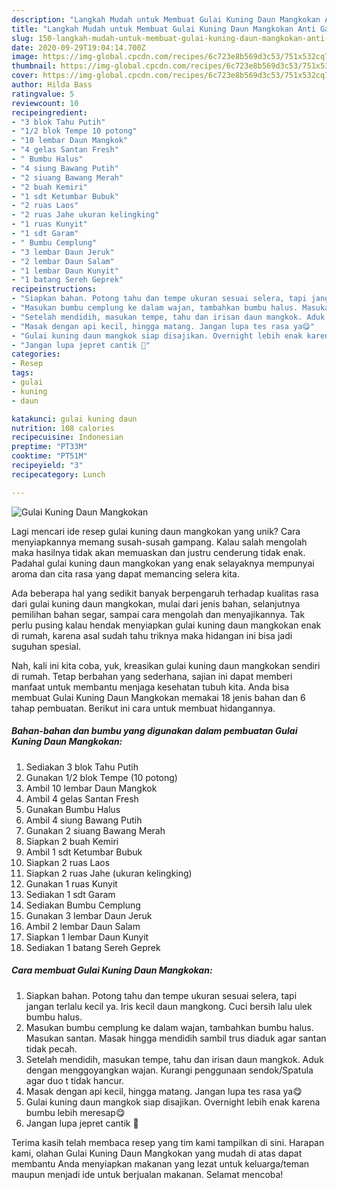```yaml
---
description: "Langkah Mudah untuk Membuat Gulai Kuning Daun Mangkokan Anti Gagal"
title: "Langkah Mudah untuk Membuat Gulai Kuning Daun Mangkokan Anti Gagal"
slug: 150-langkah-mudah-untuk-membuat-gulai-kuning-daun-mangkokan-anti-gagal
date: 2020-09-29T19:04:14.700Z
image: https://img-global.cpcdn.com/recipes/6c723e8b569d3c53/751x532cq70/gulai-kuning-daun-mangkokan-foto-resep-utama.jpg
thumbnail: https://img-global.cpcdn.com/recipes/6c723e8b569d3c53/751x532cq70/gulai-kuning-daun-mangkokan-foto-resep-utama.jpg
cover: https://img-global.cpcdn.com/recipes/6c723e8b569d3c53/751x532cq70/gulai-kuning-daun-mangkokan-foto-resep-utama.jpg
author: Hilda Bass
ratingvalue: 5
reviewcount: 10
recipeingredient:
- "3 blok Tahu Putih"
- "1/2 blok Tempe 10 potong"
- "10 lembar Daun Mangkok"
- "4 gelas Santan Fresh"
- " Bumbu Halus"
- "4 siung Bawang Putih"
- "2 siuang Bawang Merah"
- "2 buah Kemiri"
- "1 sdt Ketumbar Bubuk"
- "2 ruas Laos"
- "2 ruas Jahe ukuran kelingking"
- "1 ruas Kunyit"
- "1 sdt Garam"
- " Bumbu Cemplung"
- "3 lembar Daun Jeruk"
- "2 lembar Daun Salam"
- "1 lembar Daun Kunyit"
- "1 batang Sereh Geprek"
recipeinstructions:
- "Siapkan bahan. Potong tahu dan tempe ukuran sesuai selera, tapi jangan terlalu kecil ya. Iris kecil daun mangkong. Cuci bersih lalu ulek bumbu halus."
- "Masukan bumbu cemplung ke dalam wajan, tambahkan bumbu halus. Masukan santan. Masak hingga mendidih sambil trus diaduk agar santan tidak pecah."
- "Setelah mendidih, masukan tempe, tahu dan irisan daun mangkok. Aduk dengan menggoyangkan wajan. Kurangi penggunaan sendok/Spatula agar duo t tidak hancur."
- "Masak dengan api kecil, hingga matang. Jangan lupa tes rasa ya😋"
- "Gulai kuning daun mangkok siap disajikan. Overnight lebih enak karena bumbu lebih meresap😋"
- "Jangan lupa jepret cantik 📸"
categories:
- Resep
tags:
- gulai
- kuning
- daun

katakunci: gulai kuning daun 
nutrition: 108 calories
recipecuisine: Indonesian
preptime: "PT33M"
cooktime: "PT51M"
recipeyield: "3"
recipecategory: Lunch

---
```



![Gulai Kuning Daun Mangkokan](https://img-global.cpcdn.com/recipes/6c723e8b569d3c53/751x532cq70/gulai-kuning-daun-mangkokan-foto-resep-utama.jpg)

Lagi mencari ide resep gulai kuning daun mangkokan yang unik? Cara menyiapkannya memang susah-susah gampang. Kalau salah mengolah maka hasilnya tidak akan memuaskan dan justru cenderung tidak enak. Padahal gulai kuning daun mangkokan yang enak selayaknya mempunyai aroma dan cita rasa yang dapat memancing selera kita.

Ada beberapa hal yang sedikit banyak berpengaruh terhadap kualitas rasa dari gulai kuning daun mangkokan, mulai dari jenis bahan, selanjutnya pemilihan bahan segar, sampai cara mengolah dan menyajikannya. Tak perlu pusing kalau hendak menyiapkan gulai kuning daun mangkokan enak di rumah, karena asal sudah tahu triknya maka hidangan ini bisa jadi suguhan spesial.




Nah, kali ini kita coba, yuk, kreasikan gulai kuning daun mangkokan sendiri di rumah. Tetap berbahan yang sederhana, sajian ini dapat memberi manfaat untuk membantu menjaga kesehatan tubuh kita. Anda bisa membuat Gulai Kuning Daun Mangkokan memakai 18 jenis bahan dan 6 tahap pembuatan. Berikut ini cara untuk membuat hidangannya.

<!--inarticleads1-->

##### Bahan-bahan dan bumbu yang digunakan dalam pembuatan Gulai Kuning Daun Mangkokan:

1. Sediakan 3 blok Tahu Putih
1. Gunakan 1/2 blok Tempe (10 potong)
1. Ambil 10 lembar Daun Mangkok
1. Ambil 4 gelas Santan Fresh
1. Gunakan  Bumbu Halus
1. Ambil 4 siung Bawang Putih
1. Gunakan 2 siuang Bawang Merah
1. Siapkan 2 buah Kemiri
1. Ambil 1 sdt Ketumbar Bubuk
1. Siapkan 2 ruas Laos
1. Siapkan 2 ruas Jahe (ukuran kelingking)
1. Gunakan 1 ruas Kunyit
1. Sediakan 1 sdt Garam
1. Sediakan  Bumbu Cemplung
1. Gunakan 3 lembar Daun Jeruk
1. Ambil 2 lembar Daun Salam
1. Siapkan 1 lembar Daun Kunyit
1. Sediakan 1 batang Sereh Geprek




<!--inarticleads2-->

##### Cara membuat Gulai Kuning Daun Mangkokan:

1. Siapkan bahan. Potong tahu dan tempe ukuran sesuai selera, tapi jangan terlalu kecil ya. Iris kecil daun mangkong. Cuci bersih lalu ulek bumbu halus.
1. Masukan bumbu cemplung ke dalam wajan, tambahkan bumbu halus. Masukan santan. Masak hingga mendidih sambil trus diaduk agar santan tidak pecah.
1. Setelah mendidih, masukan tempe, tahu dan irisan daun mangkok. Aduk dengan menggoyangkan wajan. Kurangi penggunaan sendok/Spatula agar duo t tidak hancur.
1. Masak dengan api kecil, hingga matang. Jangan lupa tes rasa ya😋
1. Gulai kuning daun mangkok siap disajikan. Overnight lebih enak karena bumbu lebih meresap😋
1. Jangan lupa jepret cantik 📸




Terima kasih telah membaca resep yang tim kami tampilkan di sini. Harapan kami, olahan Gulai Kuning Daun Mangkokan yang mudah di atas dapat membantu Anda menyiapkan makanan yang lezat untuk keluarga/teman maupun menjadi ide untuk berjualan makanan. Selamat mencoba!
